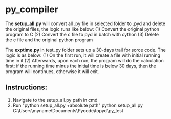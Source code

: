 # py_compiler
The <b>setup_all.py</b> will convert all .py file in selected folder to .pyd and delete the original files, the logic runs like below:
(1) Convert the original python program to C 
(2) Convert the c file to pyd in batch with cython 
(3) Delete the c file and the original python program

The <b>exptime.py</b> in test_py folder sets up a 30-days trail for sorce code. The logic is as below:
(1) On the first run, it will create a file with initial running time in it
(2) Afterwards, upon each run, the program will do the calculation first; if the running time minus the initial time is below 30 days, then the program will continues, otherwise it will exit.

## Instructions:
1. Navigate to the setup_all.py path in cmd
2. Run "python setup_all.py +absolute path"
python setup_all.py C:\Users\myname\Documents\Pycode\topyd\py_test
